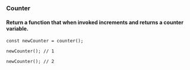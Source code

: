 ### Counter

#### Return a function that when invoked increments and returns a counter variable.

```
const newCounter = counter();

newCounter(); // 1

newCounter(); // 2
```

